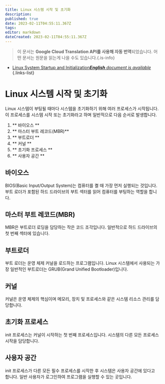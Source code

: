 ```yaml
---
title: Linux 시스템 시작 및 초기화
description: 
published: true
date: 2023-02-11T04:55:11.367Z
tags: 
editor: markdown
dateCreated: 2023-02-11T04:55:11.367Z
---
```


> 이 문서는 **Google Cloud Translation API를 사용해 자동 번역**되었습니다.
어떤 문서는 원문을 읽는게 나을 수도 있습니다.{.is-info}



- [Linux System Startup and Initialization***English** document is available*](/en/Knowledge-base/Linux/linux-system-startup-and-initialization)
{.links-list}


# Linux 시스템 시작 및 초기화

Linux 시스템이 부팅될 때마다 시스템을 초기화하기 위해 여러 프로세스가 시작됩니다. 이 프로세스를 시스템 시작 또는 초기화라고 하며 일반적으로 다음 순서로 발생합니다.

1. ** 바이오스 **
2. ** 마스터 부트 레코드(MBR)**
3. ** 부트로더 **
4. ** 커널 **
5. ** 초기화 프로세스 **
6. ** 사용자 공간 **

## 바이오스

BIOS(Basic Input/Output System)는 컴퓨터를 켤 때 가장 먼저 실행되는 것입니다. 부트 로더가 포함된 하드 드라이브의 부트 섹터를 읽어 컴퓨터를 부팅하는 역할을 합니다.

## 마스터 부트 레코드(MBR)

MBR은 부트로더 로딩을 담당하는 작은 코드 조각입니다. 일반적으로 하드 드라이브의 첫 번째 섹터에 있습니다.

## 부트로더

부트 로더는 운영 체제 커널을 로드하는 프로그램입니다. Linux 시스템에서 사용되는 가장 일반적인 부트로더는 GRUB(Grand Unified Bootloader)입니다.

## 커널

커널은 운영 체제의 핵심이며 메모리, 장치 및 프로세스와 같은 시스템 리소스 관리를 담당합니다.

## 초기화 프로세스

init 프로세스는 커널이 시작하는 첫 번째 프로세스입니다. 시스템의 다른 모든 프로세스 시작을 담당합니다.

## 사용자 공간

init 프로세스가 다른 모든 필수 프로세스를 시작한 후 시스템은 사용자 공간에 있다고 합니다. 일반 사용자가 로그인하여 프로그램을 실행할 수 있는 곳입니다.